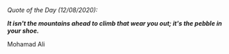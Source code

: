 *Quote of the Day (12/08/2020):*

_**It isn't the mountains ahead to climb that wear you out; it's the pebble in your shoe.**_

Mohamad Ali